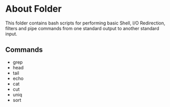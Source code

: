 # About Folder
This folder contains bash scripts for performing basic Shell, I/O Redirection, filters and pipe commands from one standard output to another standard input.

## Commands

* grep
* head
* tail
* echo
* cat
* cut
* uniq
* sort
